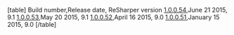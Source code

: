 ﻿<properties 
	pageTitle="Version History" 
    pageName="releases"
    parentPageId="resp"
/>

[table]
Build number,Release date, ReSharper version
<a href="/resp/releases/1_0_0_54">1.0.0.54</a>,June 21 2015, 9.1
<a href="/resp/releases/1_0_0_53">1.0.0.53</a>,May 20 2015, 9.1
<a href="/resp/releases/1_0_0_52">1.0.0.52</a>,April 16 2015, 9.0
<a href="/resp/releases/1_0_0_51">1.0.0.51</a>,January 15 2015, 9.0
[/table]